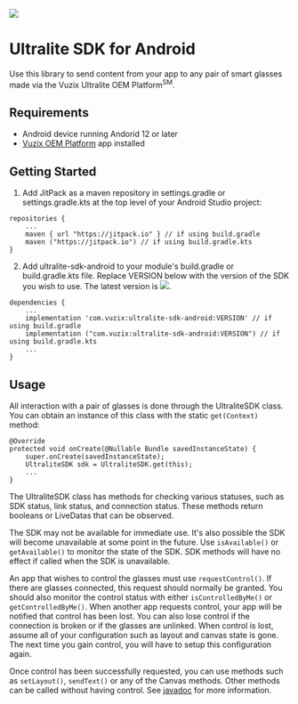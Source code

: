 [![](https://jitpack.io/v/com.vuzix/ultralite-sdk-android.svg)](https://jitpack.io/#com.vuzix/ultralite-sdk-android)

# Ultralite SDK for Android
Use this library to send content from your app to any pair of smart glasses made via the Vuzix Ultralite OEM Platform<sup>SM</sup>.

## Requirements
- Android device running Andorid 12 or later
- [Vuzix OEM Platform](https://play.google.com/store/apps/details?id=com.vuzix.ultralite.app) app installed
## Getting Started
1. Add JitPack as a maven repository in settings.gradle or settings.gradle.kts at the top level of your Android Studio project:
```
repositories {
    ...
    maven { url "https://jitpack.io" } // if using build.gradle
    maven ("https://jitpack.io") // if using build.gradle.kts
}
```
2. Add ultralite-sdk-android to your module's build.gradle or build.gradle.kts file. Replace VERSION below with the version of the SDK you wish to use. The latest version is [![](https://jitpack.io/v/com.vuzix/ultralite-sdk-android.svg)](https://jitpack.io/#com.vuzix/ultralite-sdk-android).
```
dependencies {
    ...
    implementation 'com.vuzix:ultralite-sdk-android:VERSION' // if using build.gradle
    implementation ("com.vuzix:ultralite-sdk-android:VERSION") // if using build.gradle.kts
    ...
}
```

## Usage
All interaction with a pair of glasses is done through the UltraliteSDK class. You can obtain an instance of this class with the static `get(Context)` method:
```
@Override
protected void onCreate(@Nullable Bundle savedInstanceState) {
    super.onCreate(savedInstanceState);
    UltraliteSDK sdk = UltraliteSDK.get(this);
    ...
}
```

The UltraliteSDK class has methods for checking various statuses, such as SDK status, link status, and connection status. These methods return booleans or LiveDatas that can be observed.

The SDK may not be available for immediate use. It's also possible the SDK will become unavailable at some point in the future. Use `isAvailable()` or `getAvailable()` to monitor the state of the SDK. SDK methods will have no effect if called when the SDK is unavailable.

An app that wishes to control the glasses must use `requestControl()`. If there are glasses connected, this request should normally be granted. You should also monitor the control status with either `isControlledByMe()` or `getControlledByMe()`. When another app requests control, your app will be notified that control has been lost. You can also lose control if the connection is broken or if the glasses are unlinked. When control is lost, assume all of your configuration such as layout and canvas state is gone. The next time you gain control, you will have to setup this configuration again.

Once control has been successfully requested, you can use methods such as `setLayout()`, `sendText()` or any of the Canvas methods. Other methods can be called without having control. See [javadoc](https://vuzix.github.io/ultralite-sdk-android/javadoc) for more information.
